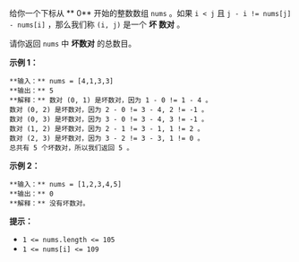 给你一个下标从 **  0** 开始的整数数组 `nums` 。如果 `i < j` 且 `j - i != nums[j] - nums[i]`
，那么我们称 `(i, j)` 是一个 **坏** **数对**  。

请你返回 `nums` 中 **坏数对**  的总数目。



**示例 1：**

    
    
    **输入：** nums = [4,1,3,3]
    **输出：** 5
    **解释：** 数对 (0, 1) 是坏数对，因为 1 - 0 != 1 - 4 。
    数对 (0, 2) 是坏数对，因为 2 - 0 != 3 - 4, 2 != -1 。
    数对 (0, 3) 是坏数对，因为 3 - 0 != 3 - 4, 3 != -1 。
    数对 (1, 2) 是坏数对，因为 2 - 1 != 3 - 1, 1 != 2 。
    数对 (2, 3) 是坏数对，因为 3 - 2 != 3 - 3, 1 != 0 。
    总共有 5 个坏数对，所以我们返回 5 。
    

**示例 2：**

    
    
    **输入：** nums = [1,2,3,4,5]
    **输出：** 0
    **解释：** 没有坏数对。
    



**提示：**

  * `1 <= nums.length <= 105`
  * `1 <= nums[i] <= 109`

